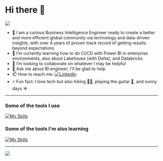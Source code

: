 # Hi there 👋 

![](https://readme-typing-svg.herokuapp.com?lines=I'm+Marcus!)

- 🔭 I am a curious Business Intelligence Engineer ready to create a better and more efficient global community via technology and data-driven insights, with over 4 years of proven track record of getting results beyond expectations
- 🌱 I’m currently learning how to do CI/CD with Power BI in enterprise environments, also about Lakehouse (with Delta), and Databricks
- 👯 I’m looking to collaborate on whatever I may be helpful
- 💬 Ask me about BI engineer, I'll be glad to help
- 📫 How to reach me: <a href="https://www.linkedin.com/in/marcusdipaula/"><img src="https://img.shields.io/badge/Linkedin-0077b5?style=flat&logo=linkedin" alt="LinkedIn" /></a>
- ⚡ Fun fact: I love tech but also hiking 🚶‍♂️, playing the guitar 🎸, and sunny days ☀️

---

### Some of the tools I use
[![My Skills](https://skillicons.dev/icons?i=azure,linux,py,r,regex,vscode,visualstudio,github,mongodb,mysql,postgres)](https://skillicons.dev)

### Some of the tools I'm also learning
[![My Skills](https://skillicons.dev/icons?i=nodejs,cs,redis,fastapi)](https://skillicons.dev)

---

![](https://komarev.com/ghpvc/?username=marcusdipaula)
